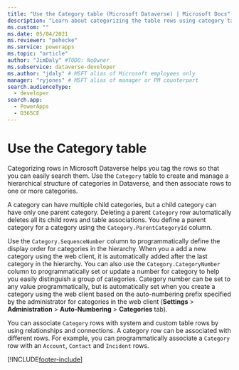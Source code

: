 ```yaml
---
title: "Use the Category table (Microsoft Dataverse) | Microsoft Docs" # Intent and product brand in a unique string of 43-59 chars including spaces
description: "Learn about categorizing the table rows using category table." # 115-145 characters including spaces. This abstract displays in the search result.
ms.custom: ""
ms.date: 05/04/2021
ms.reviewer: "pehecke"
ms.service: powerapps
ms.topic: "article"
author: "JimDaly" #TODO: NoOwner
ms.subservice: dataverse-developer
ms.author: "jdaly" # MSFT alias of Microsoft employees only
manager: "ryjones" # MSFT alias of manager or PM counterpart
search.audienceType: 
  - developer
search.app: 
  - PowerApps
  - D365CE
---
```

# Use the Category table

Categorizing rows in Microsoft Dataverse helps you tag the rows so that you can easily search them. Use the  `Category` table to create and manage a hierarchical structure of categories in Dataverse, and then associate rows to one or more categories.  
  
A category can have multiple child categories, but a child category can have only one parent category. Deleting a parent `Category` row automatically deletes all its child rows and table associations. You define a parent category for a category using the `Category.ParentCategoryId` column.  
  
 Use the `Category.SequenceNumber` column to programmatically define the display order for categories in the hierarchy.  When you a add a new category using the web client, it is automatically added after the last category in the hierarchy. You can also use the `Category.CategoryNumber` column to programmatically set or update a number for category to help you easily distinguish a group of categories. Category number can be set to any value programmatically, but is automatically set when you create a category using the web client based on the auto-numbering prefix specified by the administrator for categories in the web client (**Settings** > **Administration** > **Auto-Numbering** > **Categories** tab).  
  
 You can associate `Category` rows with system and custom table rows by using relationships and connections. A category row can be associated with different rows. For example, you can programmatically associate a `Category` row with an `Account`, `Contact` and `Incident` rows.   


[!INCLUDE[footer-include](../../includes/footer-banner.md)]
